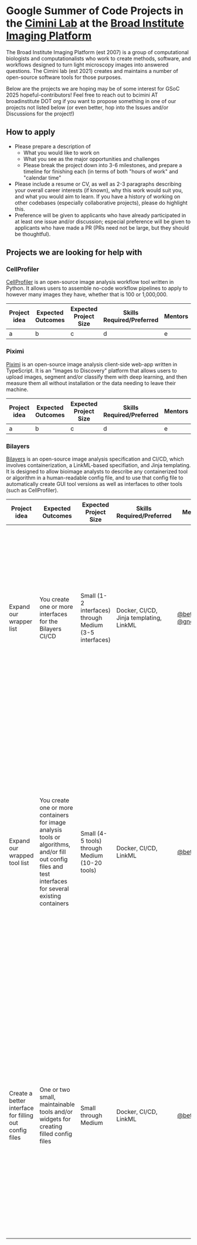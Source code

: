 # Google Summer of Code Projects in the [Cimini Lab](https://cimini-lab.broadinstitute.org/) at the [Broad Institute Imaging Platform](https://www.broadinstitute.org/imaging) 

The Broad Institute Imaging Platform (est 2007) is a group of computational biologists and computationalists who work to create methods, software, and workflows designed to turn light microscopy images into answered questions. The Cimini lab (est 2021) creates and maintains a number of open-source software tools for those purposes.

Below are the projects we are hoping may be of some interest for GSoC 2025 hopeful-contributors! Feel free to reach out to bcimini AT broadinstitute DOT org if you want to propose something in one of our projects not listed below (or even better, hop into the Issues and/or Discussions for the project!)

## How to apply

- Please prepare a description of 
  - What you would like to work on
  - What you see as the major opportunities and challenges
  - Please break the project down into 3-6 milestones, and prepare a timeline for finishing each (in terms of both "hours of work" and "calendar time"
- Please include a resume or CV, as well as 2-3 paragraphs describing your overall career interests (if known), why this work would suit you, and what you would aim to learn. If you have a history of working on other codebases (especially collaborative projects), please do highlight this.
- Preference will be given to applicants who have already participated in at least one issue and/or discussion; especial preference will be given to applicants who have made a PR (PRs need not be large, but they should be thoughtful).


## Projects we are looking for help with

### CellProfiler

[CellProfiler](https://cellprofiler.org/) is an open-source image analysis workflow tool written in Python. It allows users to assemble no-code workflow pipelines to apply to however many images they have, whether that is 100 or 1,000,000.

| Project idea | Expected Outcomes | Expected Project Size | Skills Required/Preferred | Mentors | GitHub link(s) | Description |
---------------|-------------------|-----------------------|---------------------------|---------|----------------|-------------|
| a | b | c | d | e | f | g |

### Piximi

[Piximi](https://piximi.app/) is an open-source image analysis client-side web-app written in TypeScript. It is an "Images to Discovery" platform that allows users to upload images, segment and/or classify them with deep learning, and then measure them all without installation or the data needing to leave their machine.

| Project idea | Expected Outcomes | Expected Project Size | Skills Required/Preferred | Mentors | GitHub link(s) | Description |
---------------|-------------------|-----------------------|---------------------------|---------|----------------|-------------|
| a | b | c | d | e | f | g |

### Bilayers

[Bilayers](https://bilayers.org/) is an open-source image analysis specification and CI/CD, which involves containerization, a LinkML-based specifiation, and Jinja templating. It is designed to allow bioimage analysts to describe any containerized tool or algorithm in a human-readable config file, and to use that config file to automatically create GUI tool versions as well as interfaces to other tools (such as CellProfiler).

| Project idea | Expected Outcomes | Expected Project Size | Skills Required/Preferred | Mentors | GitHub link(s) | Description |
---------------|-------------------|-----------------------|---------------------------|---------|----------------|-------------|
| Expand our wrapper list | You create one or more interfaces for the Bilayers CI/CD | Small (1-2 interfaces) through Medium (3-5 interfaces) | Docker, CI/CD, Jinja templating, LinkML | [@bethac07](https://github.com/bethac07), [@gnodar01](https://github.com/gnodar01) | [here](https://github.com/orgs/bilayer-containers/discussions/4) | Bilayers is a system of wrapped tools and interface wrappers that encapsulate them. We have a list of planned wrappers, but are happy to consider other GUI tools and/or interfaces to other workflow tools if they hit a gap in our current ecosystem. Please tell us more in your proposal! |
| Expand our wrapped tool list | You create one or more containers for image analysis tools or algorithms, and/or fill out config files and test interfaces for several existing containers | Small (4-5 tools) through Medium (10-20 tools) | Docker, CI/CD, LinkML | [@bethac07](https://github.com/bethac07) | [here](https://github.com/orgs/bilayer-containers/discussions/3) | Bilayers is a system of wrapped tools and interface wrappers that encapsulate them. The bioimage analysis landscape has new tools seemingly coming out every day, most of which are not containerized, and many of which are not user friendly (and/or are only accessilbe in one interface). We have a small list of tools we like, but we're open to many other tools if they hit a gap in our current ecosystem. Please tell us more in your proposal! |
| Create a better interface for filling out config files | One or two small, maintainable tools and/or widgets for creating filled config files | Small through Medium | Docker, CI/CD, LinkML | [@bethac07](https://github.com/bethac07) | n/a | While the Bilayers config file is smaller and much friendlier than some other large specifications like CWL or WDL, the easier we make it to fill out and/or submit config files, the more config files the project will accumulate. We envision something like a Streamlit app or a Marimo notebook, but are open to even more creative solutions - please tell us more in your proposal! |
